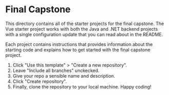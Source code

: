 # Final Capstone

This directory contains all of the starter projects for the final capstone. The Vue starter project works with both the Java and .NET backend projects with a single configuration update that you can read about in the README.

Each project contains instructions that provides information about the starting code and explains how to get started with the final capstone project.

1. Click "Use this template" > "Create a new repository".
2. Leave "Include all branches" unckecked.
3. Give your repo a sensible name and description.
4. Click "Create repository".
5. Finally, clone the repository to your local machine.
Happy coding!
